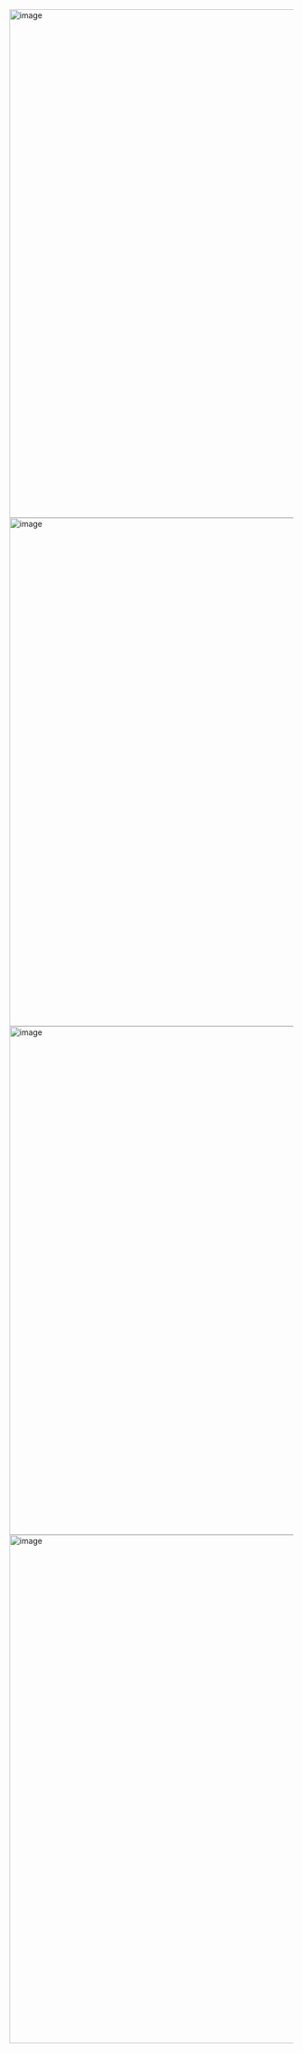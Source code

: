 <img width="1440" height="900" alt="image" src="https://github.com/user-attachments/assets/c51cfa72-d621-4a72-b50e-7b66526261da" />
<img width="1440" height="900" alt="image" src="https://github.com/user-attachments/assets/69016e33-4a67-4765-8df3-c884e169a6db" />
<img width="1440" height="900" alt="image" src="https://github.com/user-attachments/assets/ac330588-66fd-4165-b566-0dc24443d82b" />
<img width="1440" height="900" alt="image" src="https://github.com/user-attachments/assets/08e5c01d-70a5-4f71-bc88-1758bef79165" />
